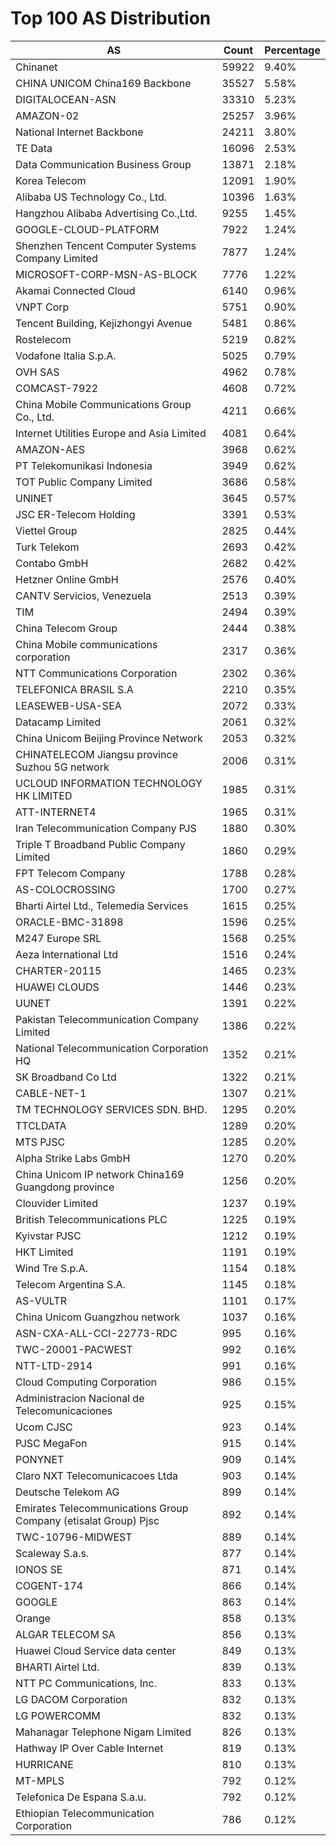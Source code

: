 # Top 100 AS Distribution
| AS | Count | Percentage |
|----|----|----|
| Chinanet | 59922 | 9.40% |
| CHINA UNICOM China169 Backbone | 35527 | 5.58% |
| DIGITALOCEAN-ASN | 33310 | 5.23% |
| AMAZON-02 | 25257 | 3.96% |
| National Internet Backbone | 24211 | 3.80% |
| TE Data | 16096 | 2.53% |
| Data Communication Business Group | 13871 | 2.18% |
| Korea Telecom | 12091 | 1.90% |
| Alibaba US Technology Co., Ltd. | 10396 | 1.63% |
| Hangzhou Alibaba Advertising Co.,Ltd. | 9255 | 1.45% |
| GOOGLE-CLOUD-PLATFORM | 7922 | 1.24% |
| Shenzhen Tencent Computer Systems Company Limited | 7877 | 1.24% |
| MICROSOFT-CORP-MSN-AS-BLOCK | 7776 | 1.22% |
| Akamai Connected Cloud | 6140 | 0.96% |
| VNPT Corp | 5751 | 0.90% |
| Tencent Building, Kejizhongyi Avenue | 5481 | 0.86% |
| Rostelecom | 5219 | 0.82% |
| Vodafone Italia S.p.A. | 5025 | 0.79% |
| OVH SAS | 4962 | 0.78% |
| COMCAST-7922 | 4608 | 0.72% |
| China Mobile Communications Group Co., Ltd. | 4211 | 0.66% |
| Internet Utilities Europe and Asia Limited | 4081 | 0.64% |
| AMAZON-AES | 3968 | 0.62% |
| PT Telekomunikasi Indonesia | 3949 | 0.62% |
| TOT Public Company Limited | 3686 | 0.58% |
| UNINET | 3645 | 0.57% |
| JSC ER-Telecom Holding | 3391 | 0.53% |
| Viettel Group | 2825 | 0.44% |
| Turk Telekom | 2693 | 0.42% |
| Contabo GmbH | 2682 | 0.42% |
| Hetzner Online GmbH | 2576 | 0.40% |
| CANTV Servicios, Venezuela | 2513 | 0.39% |
| TIM | 2494 | 0.39% |
| China Telecom Group | 2444 | 0.38% |
| China Mobile communications corporation | 2317 | 0.36% |
| NTT Communications Corporation | 2302 | 0.36% |
| TELEFONICA BRASIL S.A | 2210 | 0.35% |
| LEASEWEB-USA-SEA | 2072 | 0.33% |
| Datacamp Limited | 2061 | 0.32% |
| China Unicom Beijing Province Network | 2053 | 0.32% |
| CHINATELECOM Jiangsu province Suzhou 5G network | 2006 | 0.31% |
| UCLOUD INFORMATION TECHNOLOGY HK LIMITED | 1985 | 0.31% |
| ATT-INTERNET4 | 1965 | 0.31% |
| Iran Telecommunication Company PJS | 1880 | 0.30% |
| Triple T Broadband Public Company Limited | 1860 | 0.29% |
| FPT Telecom Company | 1788 | 0.28% |
| AS-COLOCROSSING | 1700 | 0.27% |
| Bharti Airtel Ltd., Telemedia Services | 1615 | 0.25% |
| ORACLE-BMC-31898 | 1596 | 0.25% |
| M247 Europe SRL | 1568 | 0.25% |
| Aeza International Ltd | 1516 | 0.24% |
| CHARTER-20115 | 1465 | 0.23% |
| HUAWEI CLOUDS | 1446 | 0.23% |
| UUNET | 1391 | 0.22% |
| Pakistan Telecommunication Company Limited | 1386 | 0.22% |
| National Telecommunication Corporation HQ | 1352 | 0.21% |
| SK Broadband Co Ltd | 1322 | 0.21% |
| CABLE-NET-1 | 1307 | 0.21% |
| TM TECHNOLOGY SERVICES SDN. BHD. | 1295 | 0.20% |
| TTCLDATA | 1289 | 0.20% |
| MTS PJSC | 1285 | 0.20% |
| Alpha Strike Labs GmbH | 1270 | 0.20% |
| China Unicom IP network China169 Guangdong province | 1256 | 0.20% |
| Clouvider Limited | 1237 | 0.19% |
| British Telecommunications PLC | 1225 | 0.19% |
| Kyivstar PJSC | 1212 | 0.19% |
| HKT Limited | 1191 | 0.19% |
| Wind Tre S.p.A. | 1154 | 0.18% |
| Telecom Argentina S.A. | 1145 | 0.18% |
| AS-VULTR | 1101 | 0.17% |
| China Unicom Guangzhou network | 1037 | 0.16% |
| ASN-CXA-ALL-CCI-22773-RDC | 995 | 0.16% |
| TWC-20001-PACWEST | 992 | 0.16% |
| NTT-LTD-2914 | 991 | 0.16% |
| Cloud Computing Corporation | 986 | 0.15% |
| Administracion Nacional de Telecomunicaciones | 925 | 0.15% |
| Ucom CJSC | 923 | 0.14% |
| PJSC MegaFon | 915 | 0.14% |
| PONYNET | 909 | 0.14% |
| Claro NXT Telecomunicacoes Ltda | 903 | 0.14% |
| Deutsche Telekom AG | 899 | 0.14% |
| Emirates Telecommunications Group Company (etisalat Group) Pjsc | 892 | 0.14% |
| TWC-10796-MIDWEST | 889 | 0.14% |
| Scaleway S.a.s. | 877 | 0.14% |
| IONOS SE | 871 | 0.14% |
| COGENT-174 | 866 | 0.14% |
| GOOGLE | 863 | 0.14% |
| Orange | 858 | 0.13% |
| ALGAR TELECOM SA | 856 | 0.13% |
| Huawei Cloud Service data center | 849 | 0.13% |
| BHARTI Airtel Ltd. | 839 | 0.13% |
| NTT PC Communications, Inc. | 833 | 0.13% |
| LG DACOM Corporation | 832 | 0.13% |
| LG POWERCOMM | 832 | 0.13% |
| Mahanagar Telephone Nigam Limited | 826 | 0.13% |
| Hathway IP Over Cable Internet | 819 | 0.13% |
| HURRICANE | 810 | 0.13% |
| MT-MPLS | 792 | 0.12% |
| Telefonica De Espana S.a.u. | 792 | 0.12% |
| Ethiopian Telecommunication Corporation | 786 | 0.12% |
